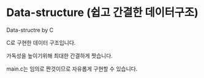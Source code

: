 # Data-structure (쉽고 간결한 데이터구조)
Data-structre by C

C로 구현한 데이터 구조입니다.

가독성을 높이기위해 최대한 간결하게 짯습니다.

main.c는 임의로 짠것이므로 자유롭게 구현할 수 있습니다.

